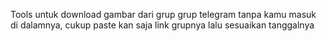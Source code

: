 Tools untuk download gambar dari grup grup telegram tanpa kamu masuk di dalamnya, cukup paste kan saja link grupnya lalu sesuaikan tanggalnya
